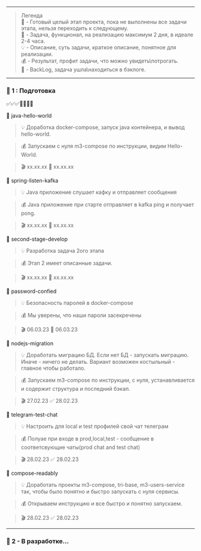 <hr>

> Легенда
> <br> 🥗 - Готовый целый этап проекта, пока не выполнены все задачи этапа, нельзя переходить к следующему.
> <br> 🧡 - Задача, функционал, на реализацию максимум 2 дня, в идеале 2-4 часа.
> <br> 💡 - Описание, суть задачи, краткое описание, понятное для реализации.
> <br> 💰 - Результат, профит задачи, что можно увидеть\потрогать.
> <br> 🌱 - BackLog, задача ушла\находиться в бэклоге.

<hr>

### 🥗 1 : Подготовка 
✅✅✅🚧🚧🚧🚧

🧡 java-hello-world

> 💡 Доработка docker-compose,
> запуск java контейнера, и вывод hello-world.

> 💰 Запускаем с нуля m3-compose по инструкции, видим Hello-World.

> 🎬 xx.xx.xx 🚧 xx.xx.xx


🧡 spring-listen-kafka

> 💡 Java приложение слушает кафку и отправляет сообщения

> 💰 Java приложение при старте отправляет в kafka ping и получает pong.

> 🎬 xx.xx.xx 🚧 xx.xx.xx


🧡 second-stage-develop

> 💡 Разработка задача 2ого этапа

> 💰 Этап 2 имеет описанные задачи.

> 🎬 xx.xx.xx 🚧 xx.xx.xx

🌱 password-confied

> 💡 Безопасность паролей в docker-compose

> 💰 Мы уверены, что наши пароли засекречены

> 🎬 06.03.23 🌱 06.03.23 

🧡 nodejs-migration

> 💡 Доработать миграцию БД.
> Если нет БД - запускать миграцию.
> Иначе - ничего не делать.
> Вариант возможен костыльный - главное чтобы работало.

> 💰 Запускаем m3-compose по инструкции, с нуля,
> устанавливается и содержит структура и последний бэкап.

> 🎬 27.02.23 ✅ 28.02.23

🧡 telegram-test-chat

> 💡 Настроить для local и test профилей свой чат телеграм

> 💰 Полуае при входе в prod,local,test - сообщение в соответсвующие чаты(prod chat and test chat)

> 🎬 28.02.23 ✅ 28.02.23


🧡 compose-readably

> 💡 Доработать проекты m3-compose, tri-base, m3-users-service так,
> чтобы было понятно и быстро запускать с нуля сервисы.

> 💰 Открываем инструкцию и все быстро и понятно запускаем.

> 🎬 28.02.23 ✅ 28.02.23

<hr>

### 🥗 2 -  В разработке...
